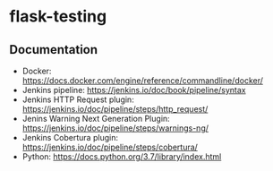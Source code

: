 # flask-testing

## Documentation

- Docker: https://docs.docker.com/engine/reference/commandline/docker/
- Jenkins pipeline: https://jenkins.io/doc/book/pipeline/syntax
- Jenkins HTTP Request plugin: https://jenkins.io/doc/pipeline/steps/http_request/
- Jenins Warning Next Generation Plugin: https://jenkins.io/doc/pipeline/steps/warnings-ng/
- Jenkins Cobertura plugin: https://jenkins.io/doc/pipeline/steps/cobertura/
- Python: https://docs.python.org/3.7/library/index.html

